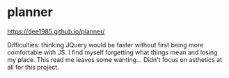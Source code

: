# planner
https://dee1985.github.io/planner/

Difficulties: thinking JQuery would be faster without first being more comfortable with JS. I find myself forgetting what things mean and losing my place. This read me leaves some wanting... Didn't focus on asthetics at all for this project. 
